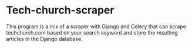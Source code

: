 # Tech-church-scraper
This program is a mix of a scraper with Django and Celery that can scrape techchurch.com based on your search keyword and store the resulting articles in the Django database.

